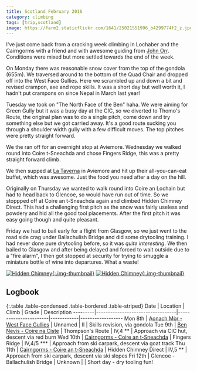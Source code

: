 ```yaml
---
title: Scotland February 2016
category: climbing
tags: [trip,scotland]
image: https://farm2.staticflickr.com/1641/25021551996_b4299774f2_z.jpg
---
```

I've just come back from a cracking week climbing in Lochaber and the Cairngorms
with a friend and with awesome guiding from [John Orr](http://johnorrclimbing.com).
Conditions were mixed but more settled towards the end of the week.

On Monday there was reasonable snow cover from the top of the gondola (655m).
We traversed around to the bottom of the Quad Chair and dropped off into the
West Face Gullies. Here we scrambled up and down a bit and revised crampon, axe
and rope skills. It was a short day but well worth it, I hadn't put crampons on
since Nepal in March last year!

Tuesday we took on "The North Face of the Ben" haha. We were aiming for Green
Gully but it was a busy day at the CIC, so we diverted to Thomo's Route, the
original plan was to do a single pitch, come down and try something else but we
got carried away. It's a good route sucking you through a shoulder width gully
with a few difficult moves. The top pitches were pretty straight forward.

We the ran off for an overnight stop at Aviemore. Wednesday we walked round into
Coire t-Sneachda and chose Fingers Ridge, this was a pretty straight forward
climb.

We then supped at [La Taverna](http://www.highrange.co.uk/taverna) in Aviemore
and hit up their all-you-can-eat buffet, which was awesome. Just the food you need
after a day on the hill.

Originally on Thursday we wanted to walk round into Coire an Lochain but had to
head back to Glencoe, so would have run out of time. So we stoppped off at Coire
an t-Sneachda again and climbed Hidden Chimney Direct. This had a challenging
first pitch as the snow was fairly useless and powdery and hid all the good tool
placements. After the first pitch it was easy going though and quite pleasant.

Friday we had to bail early for a flight from Glasgow, so we just went to the
road side crag under Ballachulish Bridge and did some drytooling training. I
had never done pure drytooling before, so it was *quite interesting*. We then
bailed to Glasgow and after being delayed and forced to wait outside due to a
"fire alarm", I then got stopped at security for trying to smuggle a miniature
bottle of wine into departures. What a waste!

[![Hidden Chimney](https://farm2.staticflickr.com/1641/25021551996_b4299774f2_z.jpg){:.img-thumbnail}](https://www.flickr.com/photos/msyea/25021551996)
[![Hidden Chimney](https://farm2.staticflickr.com/1641/24752343580_c2f101225f_z.jpg){:.img-thumbnail}](https://www.flickr.com/photos/msyea/24752343580)

## Logbook

{:.table .table-condensed .table-bordered .table-striped}
Date     | Location                         | Climb                 | Grade      | Description
---------|----------------------------------|-----------------------|------------|------------------
Mon 8th  | [Aonach Mòr - West Face Gullies](https://www.strava.com/activities/493986744)   | Unnamed               | II         | Skills revision, via gondola
Tue 9th  | [Ben Nevis - Coire na Ciste](https://www.strava.com/activities/493986754)       | Thompson's Route      | IV,4 **    | Approach via CIC hut, descent via red burn
Wed 10th | [Cairngorms - Coire an t-Sneachda](https://www.strava.com/activities/493986757) | Fingers Ridge         | IV,4/5 *** | Approach from ski carpark, descent via goat track
Thu 11th | [Cairngorms - Coire an t-Sneachda](https://www.strava.com/activities/493986759) | Hidden Chimney Direct | IV,5 **    | Approach from ski carpark, descent via ski slopes
Fri 12th | Glencoe - Ballachulish Bridge    | Unknown               |            | Short day - dry tooling fun!
